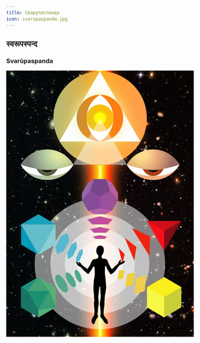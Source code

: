 ```yaml
---
title: Сварупаспанда
icon: svarupaspanda.jpg
---
```


## स्वरूपस्पन्द
### Svarūpaspanda

![svarupaspanda](svarupaspanda.jpg)

